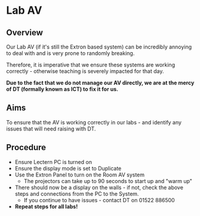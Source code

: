 # Lab AV

## Overview
Our Lab AV (if it's still the Extron based system) can be incredibly annoying to deal with and is very prone to randomly breaking.

Therefore, it is imperative that we ensure these systems are working correctly - otherwise teaching is severely impacted for that day.

**Due to the fact that we do not manage our AV directly, we are at the mercy of DT (formally known as ICT) to fix it for us.**

## Aims
To ensure that the AV is working correctly in our labs - and identify any issues that will need raising with DT.

## Procedure
* Ensure Lectern PC is turned on
* Ensure the display mode is set to Duplicate
* Use the Extron Panel to turn on the Room AV system
    * The projectors can take up to 90 seconds to start up and "warm up"
* There should now be a display on the walls - if not, check the above steps and connections from the PC to the System. 
    * If you continue to have issues - contact DT on 01522 886500 
* **Repeat steps for all labs!**
